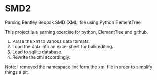 # SMD2
Parsing Bentley Geopak SMD (XML) file using Python ElementTree

This project is a learning exercise for python, ElementTree and github.

1. Parse the xml to various data formats.
2. Load the data into an excel sheet for bulk editing.
3. Load to sqllite database.
4. Rewrite the xml accordingly.

Note: I removed the namespace line form the xml file in order to simplify things a bit.